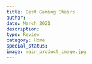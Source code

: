 ```yaml
---
title: Best Gaming Chairs
author: 
date: March 2021
description: 
type: Review
category: Home
special_status: 
image: main_product_image.jpg
---
```

